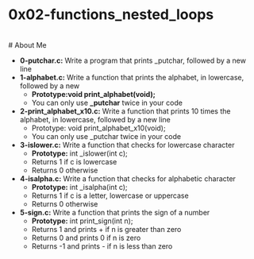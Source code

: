 # 0x02-functions_nested_loops
<br>
# About Me
<br>

- **0-putchar.c:** Write a program that prints _putchar, followed by a new line
- **1-alphabet.c:** Write a function that prints the alphabet, in lowercase, followed by a new
	- **Prototype:void print_alphabet(void);**
	- You can only use **_putchar** twice in your code
- **2-print_alphabet_x10.c:** Write a function that prints 10 times the alphabet, in lowercase, followed by a new line
	- Prototype: void print_alphabet_x10(void);
	- You can only use _putchar twice in your code
- **3-islower.c:** Write a function that checks for lowercase character
	- **Prototype:** int _islower(int c);
	- Returns 1 if c is lowercase
	- Returns 0 otherwise
- **4-isalpha.c:** Write a function that checks for alphabetic character
	- **Prototype:** int _isalpha(int c);
	- Returns 1 if c is a letter, lowercase or uppercase
	- Returns 0 otherwise
- **5-sign.c:** Write a function that prints the sign of a number
	- **Prototype:** int print_sign(int n);
	- Returns 1 and prints + if n is greater than zero
	- Returns 0 and prints 0 if n is zero
	- Returns -1 and prints - if n is less than zero
